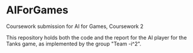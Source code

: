 # AIForGames
Coursework submission for AI for Games, Coursework 2

This repository holds both the code and the report for the AI player for the Tanks game, as implemented by the group "Team -i^2".
